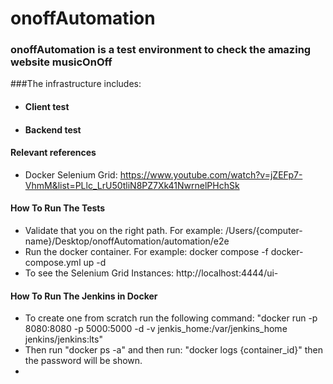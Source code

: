 # onoffAutomation

### onoffAutomation is a test environment to check the amazing website musicOnOff 
###The infrastructure includes:
- #### Client test
- #### Backend test

#### Relevant references
- Docker Selenium Grid: https://www.youtube.com/watch?v=jZEFp7-VhmM&list=PLlc_LrU50tliN8PZ7Xk41NwrnelPHchSk




#### How To Run The Tests
- Validate that you on the right path. For example: /Users/{computer-name}/Desktop/onoffAutomation/automation/e2e
- Run the docker container. For example: docker compose -f docker-compose.yml up -d
- To see the Selenium Grid Instances: http://localhost:4444/ui- 


#### How To Run The Jenkins in Docker
- To create one from scratch run the following command: "docker run -p 8080:8080 -p 5000:5000 -d -v jenkis_home:/var/jenkins_home jenkins/jenkins:lts"
- Then run "docker ps -a" and then run: "docker logs {container_id}" then the password will be shown.
- 